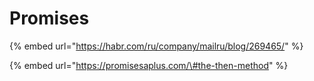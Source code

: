 # Promises

{% embed url="https://habr.com/ru/company/mailru/blog/269465/" %}

{% embed url="https://promisesaplus.com/\#the-then-method" %}



